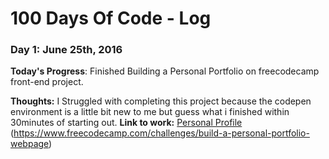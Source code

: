 # 100 Days Of Code - Log

### Day 1: June 25th, 2016 


**Today's Progress**: Finished Building a Personal Portfolio on freecodecamp front-end project.

**Thoughts:** I Struggled with completing this project because the codepen environment is a little bit new to me but guess what i finished within 30minutes of starting out.
**Link to work:** [Personal Profile](https://codepen.io/gift_e/pen/PjJjYw)
(https://www.freecodecamp.com/challenges/build-a-personal-portfolio-webpage)

